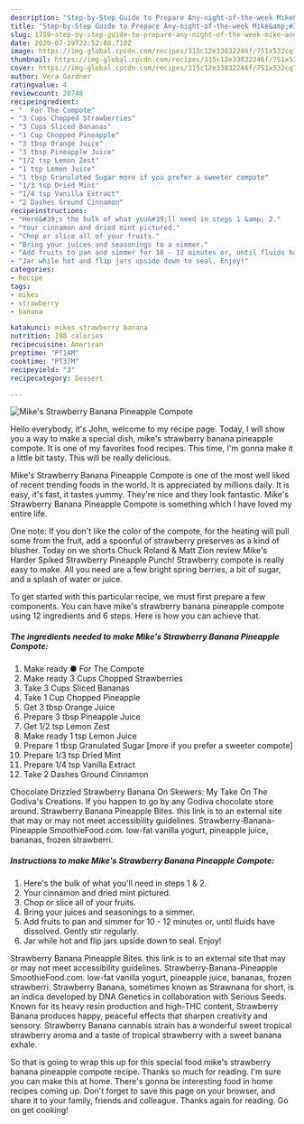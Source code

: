 ```yaml
---
description: "Step-by-Step Guide to Prepare Any-night-of-the-week Mike&amp;#39;s Strawberry Banana Pineapple Compote"
title: "Step-by-Step Guide to Prepare Any-night-of-the-week Mike&amp;#39;s Strawberry Banana Pineapple Compote"
slug: 1759-step-by-step-guide-to-prepare-any-night-of-the-week-mike-and-39-s-strawberry-banana-pineapple-compote
date: 2020-07-29T22:52:08.710Z
image: https://img-global.cpcdn.com/recipes/315c12e33832246f/751x532cq70/mikes-strawberry-banana-pineapple-compote-recipe-main-photo.jpg
thumbnail: https://img-global.cpcdn.com/recipes/315c12e33832246f/751x532cq70/mikes-strawberry-banana-pineapple-compote-recipe-main-photo.jpg
cover: https://img-global.cpcdn.com/recipes/315c12e33832246f/751x532cq70/mikes-strawberry-banana-pineapple-compote-recipe-main-photo.jpg
author: Vera Gardner
ratingvalue: 4
reviewcount: 20748
recipeingredient:
- "  For The Compote"
- "3 Cups Chopped Strawberries"
- "3 Cups Sliced Bananas"
- "1 Cup Chopped Pineapple"
- "3 tbsp Orange Juice"
- "3 tbsp Pineapple Juice"
- "1/2 tsp Lemon Zest"
- "1 tsp Lemon Juice"
- "1 tbsp Granulated Sugar more if you prefer a sweeter compote"
- "1/3 tsp Dried Mint"
- "1/4 tsp Vanilla Extract"
- "2 Dashes Ground Cinnamon"
recipeinstructions:
- "Here&#39;s the bulk of what you&#39;ll need in steps 1 &amp; 2."
- "Your cinnamon and dried mint pictured."
- "Chop or slice all of your fruits."
- "Bring your juices and seasonings to a simmer."
- "Add fruits to pan and simmer for 10 - 12 minutes or, until fluids have dissolved. Gently stir regularly."
- "Jar while hot and flip jars upside down to seal. Enjoy!"
categories:
- Recipe
tags:
- mikes
- strawberry
- banana

katakunci: mikes strawberry banana 
nutrition: 198 calories
recipecuisine: American
preptime: "PT14M"
cooktime: "PT37M"
recipeyield: "3"
recipecategory: Dessert

---
```



![Mike&#39;s Strawberry Banana Pineapple Compote](https://img-global.cpcdn.com/recipes/315c12e33832246f/751x532cq70/mikes-strawberry-banana-pineapple-compote-recipe-main-photo.jpg)

Hello everybody, it's John, welcome to my recipe page. Today, I will show you a way to make a special dish, mike&#39;s strawberry banana pineapple compote. It is one of my favorites food recipes. This time, I'm gonna make it a little bit tasty. This will be really delicious.

Mike&#39;s Strawberry Banana Pineapple Compote is one of the most well liked of recent trending foods in the world. It is appreciated by millions daily. It is easy, it's fast, it tastes yummy. They're nice and they look fantastic. Mike&#39;s Strawberry Banana Pineapple Compote is something which I have loved my entire life.

One note: If you don&#39;t like the color of the compote, for the heating will pull some from the fruit, add a spoonful of strawberry preserves as a kind of blusher. Today on we shorts Chuck Roland &amp; Matt Zion review Mike&#39;s Harder Spiked Strawberry Pineapple Punch! Strawberry compote is really easy to make. All you need are a few bright spring berries, a bit of sugar, and a splash of water or juice.


To get started with this particular recipe, we must first prepare a few components. You can have mike&#39;s strawberry banana pineapple compote using 12 ingredients and 6 steps. Here is how you can achieve that.

<!--inarticleads1-->

##### The ingredients needed to make Mike&#39;s Strawberry Banana Pineapple Compote:

1. Make ready  ● For The Compote
1. Make ready 3 Cups Chopped Strawberries
1. Take 3 Cups Sliced Bananas
1. Take 1 Cup Chopped Pineapple
1. Get 3 tbsp Orange Juice
1. Prepare 3 tbsp Pineapple Juice
1. Get 1/2 tsp Lemon Zest
1. Make ready 1 tsp Lemon Juice
1. Prepare 1 tbsp Granulated Sugar [more if you prefer a sweeter compote]
1. Prepare 1/3 tsp Dried Mint
1. Prepare 1/4 tsp Vanilla Extract
1. Take 2 Dashes Ground Cinnamon


Chocolate Drizzled Strawberry Banana On Skewers: My Take On The Godiva&#39;s Creations. If you happen to go by any Godiva chocolate store around. Strawberry Banana Pineapple Bites. this link is to an external site that may or may not meet accessibility guidelines. Strawberry-Banana-Pineapple SmoothieFood.com. low-fat vanilla yogurt, pineapple juice, bananas, frozen strawberri. 

<!--inarticleads2-->

##### Instructions to make Mike&#39;s Strawberry Banana Pineapple Compote:

1. Here&#39;s the bulk of what you&#39;ll need in steps 1 &amp; 2.
1. Your cinnamon and dried mint pictured.
1. Chop or slice all of your fruits.
1. Bring your juices and seasonings to a simmer.
1. Add fruits to pan and simmer for 10 - 12 minutes or, until fluids have dissolved. Gently stir regularly.
1. Jar while hot and flip jars upside down to seal. Enjoy!


Strawberry Banana Pineapple Bites. this link is to an external site that may or may not meet accessibility guidelines. Strawberry-Banana-Pineapple SmoothieFood.com. low-fat vanilla yogurt, pineapple juice, bananas, frozen strawberri. Strawberry Banana, sometimes known as Strawnana for short, is an indica developed by DNA Genetics in collaboration with Serious Seeds. Known for its heavy resin production and high-THC content, Strawberry Banana produces happy, peaceful effects that sharpen creativity and sensory. Strawberry Banana cannabis strain has a wonderful sweet tropical strawberry aroma and a taste of tropical strawberry with a sweet banana exhale. 

So that is going to wrap this up for this special food mike&#39;s strawberry banana pineapple compote recipe. Thanks so much for reading. I'm sure you can make this at home. There's gonna be interesting food in home recipes coming up. Don't forget to save this page on your browser, and share it to your family, friends and colleague. Thanks again for reading. Go on get cooking!
